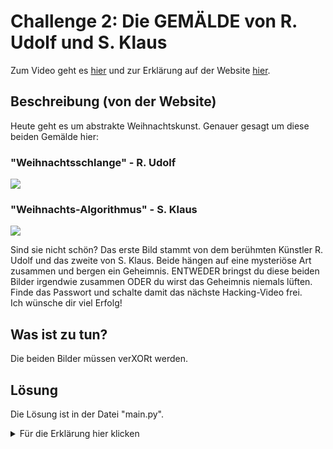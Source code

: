 # Challenge 2: Die GEMÄLDE von R. Udolf und S. Klaus

Zum Video geht es [hier](https://youtu.be/kM_DMMb6hgs) und zur Erklärung auf der Website [hier](https://www.floriandalwigk.de/die-gem%C3%A4lde-von-r-udolf-und-s-klaus/).

## Beschreibung (von der Website)

Heute geht es um abstrakte Weihnachtskunst. Genauer gesagt um diese beiden Gemälde hier:

### "Weihnachtsschlange" - R. Udolf
![](https://image.jimcdn.com/app/cms/image/transf/dimension=890x10000:format=png/path/s6cc09bec31deaeb6/image/i4d0c27157453ca78/version/1638455998/image.png)

### "Weihnachts-Algorithmus" - S. Klaus
![](https://image.jimcdn.com/app/cms/image/transf/dimension=890x10000:format=png/path/s6cc09bec31deaeb6/image/i4ef87d39aaee2e4e/version/1638456028/image.png)

Sind sie nicht schön? Das erste Bild stammt von dem berühmten Künstler R. Udolf und das zweite von S. Klaus. Beide hängen auf eine mysteriöse Art zusammen und bergen ein Geheimnis. ENTWEDER bringst du diese beiden Bilder irgendwie zusammen ODER du wirst das Geheimnis niemals lüften.
<br>Finde das Passwort und schalte damit das nächste Hacking-Video frei.
<br>Ich wünsche dir viel Erfolg!

## Was ist zu tun?

Die beiden Bilder müssen verXORt werden.

## Lösung

Die Lösung ist in der Datei "main.py".

<details>
  <summary>Für die Erklärung hier klicken</summary>

  Für das Script brauchen wir von dem Modul PIL zwei Module:
  1. Image - öffnen der Bilder
  2. ImageChops.logical_xor() - XOR der beiden Bilder
  
  Als Erstes muss das Modul importiert werden:
  ```python3
  from PIL import Image, ImageChops
  ```
  Fertig!

  Jetzt kann das Script geschrieben werden:
  ```python3
  if __name__ == "__main__":
      image1 = Image.open("image.png").convert("1") # 1. Bild S/W einlesen
      image2 = Image.open("image2.png").convert("1") # 2. Bild S/W einlesen
      r = ImageChops.logical_xor(image1, image2) # 1. und 2. Bild verXORen
      r.save("res.png") # Ergebnis wird als res.png gespeichert
  ```
  Viel Spaß beim Ausprobieren!
</details>

